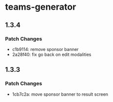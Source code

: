 # teams-generator

## 1.3.4

### Patch Changes

- c1b9114: remove sponsor banner
- 2a28f40: fix go back on edit modalities

## 1.3.3

### Patch Changes

- 1cb7c2a: move sponsor banner to result screen
